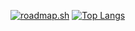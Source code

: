 [![roadmap.sh](https://api.roadmap.sh/v1-badge/wide/64b41bc39a1017508d232de8?variant=dark)](https://roadmap.sh)
[![Top Langs](https://github-readme-stats.vercel.app/api/top-langs/?username=anuraghazra)](https://github.com/regina-sv/github-readme-stats)
